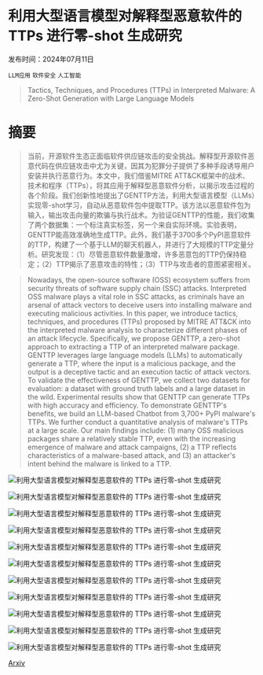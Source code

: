 # 利用大型语言模型对解释型恶意软件的 TTPs 进行零-shot 生成研究

发布时间：2024年07月11日

`LLM应用` `软件安全` `人工智能`

> Tactics, Techniques, and Procedures (TTPs) in Interpreted Malware: A Zero-Shot Generation with Large Language Models

# 摘要

> 当前，开源软件生态正面临软件供应链攻击的安全挑战。解释型开源软件恶意代码在供应链攻击中尤为关键，因其为犯罪分子提供了多种手段诱导用户安装并执行恶意行为。本文中，我们借鉴MITRE ATT&CK框架中的战术、技术和程序（TTPs），将其应用于解释型恶意软件分析，以揭示攻击过程的各个阶段。我们创新性地提出了GENTTP方法，利用大型语言模型（LLMs）实现零-shot学习，自动从恶意软件包中提取TTP。该方法以恶意软件包为输入，输出攻击向量的欺骗与执行战术。为验证GENTTP的性能，我们收集了两个数据集：一个标注真实标签，另一个来自实际环境。实验表明，GENTTP能高效准确地生成TTP。此外，我们基于3700多个PyPI恶意软件的TTP，构建了一个基于LLM的聊天机器人，并进行了大规模的TTP定量分析。研究发现：（1）尽管恶意软件数量激增，许多恶意包的TTP仍保持稳定；（2）TTP揭示了恶意攻击的特性；（3）TTP与攻击者的意图紧密相关。

> Nowadays, the open-source software (OSS) ecosystem suffers from security threats of software supply chain (SSC) attacks. Interpreted OSS malware plays a vital role in SSC attacks, as criminals have an arsenal of attack vectors to deceive users into installing malware and executing malicious activities. In this paper, we introduce tactics, techniques, and procedures (TTPs) proposed by MITRE ATT\&CK into the interpreted malware analysis to characterize different phases of an attack lifecycle. Specifically, we propose GENTTP, a zero-shot approach to extracting a TTP of an interpreted malware package. GENTTP leverages large language models (LLMs) to automatically generate a TTP, where the input is a malicious package, and the output is a deceptive tactic and an execution tactic of attack vectors. To validate the effectiveness of GENTTP, we collect two datasets for evaluation: a dataset with ground truth labels and a large dataset in the wild. Experimental results show that GENTTP can generate TTPs with high accuracy and efficiency. To demonstrate GENTTP's benefits, we build an LLM-based Chatbot from 3,700+ PyPI malware's TTPs. We further conduct a quantitative analysis of malware's TTPs at a large scale. Our main findings include: (1) many OSS malicious packages share a relatively stable TTP, even with the increasing emergence of malware and attack campaigns, (2) a TTP reflects characteristics of a malware-based attack, and (3) an attacker's intent behind the malware is linked to a TTP.

![利用大型语言模型对解释型恶意软件的 TTPs 进行零-shot 生成研究](../../../paper_images/2407.08532/x1.png)

![利用大型语言模型对解释型恶意软件的 TTPs 进行零-shot 生成研究](../../../paper_images/2407.08532/x2.png)

![利用大型语言模型对解释型恶意软件的 TTPs 进行零-shot 生成研究](../../../paper_images/2407.08532/x3.png)

![利用大型语言模型对解释型恶意软件的 TTPs 进行零-shot 生成研究](../../../paper_images/2407.08532/x4.png)

![利用大型语言模型对解释型恶意软件的 TTPs 进行零-shot 生成研究](../../../paper_images/2407.08532/x5.png)

![利用大型语言模型对解释型恶意软件的 TTPs 进行零-shot 生成研究](../../../paper_images/2407.08532/x6.png)

![利用大型语言模型对解释型恶意软件的 TTPs 进行零-shot 生成研究](../../../paper_images/2407.08532/x7.png)

![利用大型语言模型对解释型恶意软件的 TTPs 进行零-shot 生成研究](../../../paper_images/2407.08532/x8.png)

![利用大型语言模型对解释型恶意软件的 TTPs 进行零-shot 生成研究](../../../paper_images/2407.08532/x9.png)

![利用大型语言模型对解释型恶意软件的 TTPs 进行零-shot 生成研究](../../../paper_images/2407.08532/x10.png)

![利用大型语言模型对解释型恶意软件的 TTPs 进行零-shot 生成研究](../../../paper_images/2407.08532/x11.png)

[Arxiv](https://arxiv.org/abs/2407.08532)